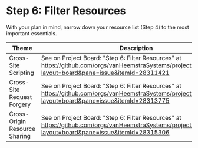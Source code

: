 # Step 6: Filter Resources

With your plan in mind, narrow down your resource list (Step 4) to the most important essentials.

| Theme | Description |
| --- | --- |
| Cross-Site Scripting | See on Project Board: "Step 6: Filter Resources" at https://github.com/orgs/vanHeemstraSystems/projects/28/views/1?layout=board&pane=issue&itemId=28311421 |
| Cross-Site Request Forgery | See on Project Board: "Step 6: Filter Resources" at https://github.com/orgs/vanHeemstraSystems/projects/29/views/1?layout=board&pane=issue&itemId=28313775 |
| Cross-Origin Resource Sharing | See on Project Board: "Step 6: Filter Resources" at https://github.com/orgs/vanHeemstraSystems/projects/30/views/1?layout=board&pane=issue&itemId=28315306 |
